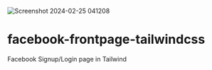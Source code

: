 ![Screenshot 2024-02-25 041208](https://github.com/amitsingh114/facebook-frontpage-tailwindcss/assets/161166868/36006be4-e73e-4945-81f3-be2ef0dbf638)

# facebook-frontpage-tailwindcss
Facebook Signup/Login page in Tailwind 
